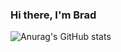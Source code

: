 ### Hi there, I'm Brad

![Anurag's GitHub stats](https://github-readme-stats.vercel.app/api?username=btyldesley3&theme=dark&show_icons=true)
